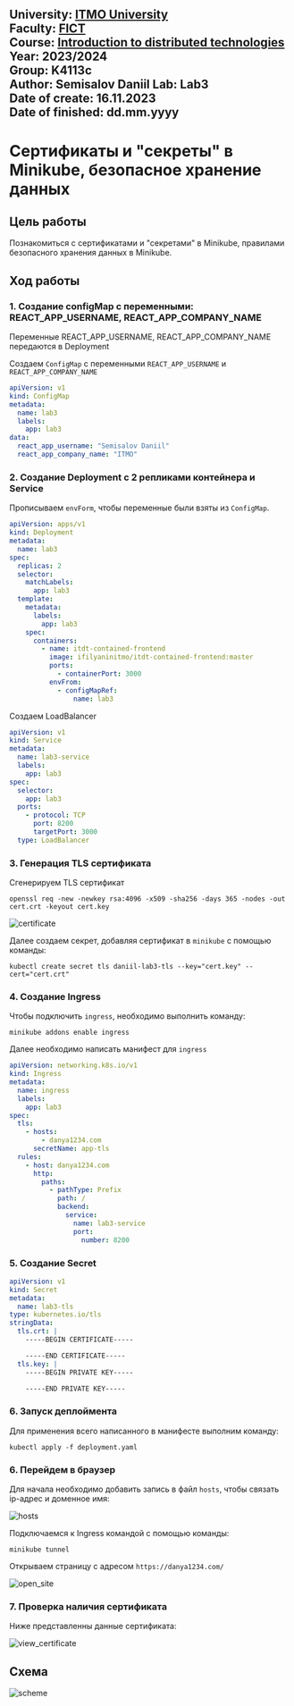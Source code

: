 
University: [ITMO University](https://itmo.ru/ru/)  
Faculty: [FICT](https://fict.itmo.ru)  
Course: [Introduction to distributed technologies](https://github.com/itmo-ict-faculty/introduction-to-distributed-technologies)  
Year: 2023/2024  
Group: K4113c  
Author: Semisalov Daniil 
Lab: Lab3  
Date of create: 16.11.2023  
Date of finished: dd.mm.yyyy
---
# Сертификаты и "секреты" в Minikube, безопасное хранение данных
## Цель работы
Познакомиться с сертификатами и "секретами" в Minikube, правилами безопасного хранения данных в Minikube.
## Ход работы
### 1. Cоздание configMap с переменными: REACT_APP_USERNAME, REACT_APP_COMPANY_NAME
Переменные REACT_APP_USERNAME, REACT_APP_COMPANY_NAME передаются в Deployment

Создаем `ConfigMap` с переменными `REACT_APP_USERNAME` и `REACT_APP_COMPANY_NAME`

```yml
apiVersion: v1
kind: ConfigMap
metadata:
  name: lab3
  labels:
    app: lab3
data:
  react_app_username: "Semisalov Daniil"
  react_app_company_name: "ITMO"
```

### 2. Создание Deployment с 2 репликами контейнера и Service
Прописываем `envForm`, чтобы переменные были взяты из `ConfigMap`.

```yml
apiVersion: apps/v1
kind: Deployment
metadata:
  name: lab3
spec:
  replicas: 2
  selector:
    matchLabels:
      app: lab3
  template:
    metadata:
      labels:
        app: lab3
    spec:
      containers:
        - name: itdt-contained-frontend
          image: ifilyaninitmo/itdt-contained-frontend:master
          ports:
            - containerPort: 3000
          envFrom:
            - configMapRef:
                name: lab3
```

Создаем LoadBalancer

```yml
apiVersion: v1
kind: Service
metadata:
  name: lab3-service
  labels:
    app: lab3
spec:
  selector:
    app: lab3
  ports:
    - protocol: TCP
      port: 8200
      targetPort: 3000
  type: LoadBalancer
```

### 3. Генерация TLS сертификата
Сгенерируем TLS сертификат
```
openssl req -new -newkey rsa:4096 -x509 -sha256 -days 365 -nodes -out cert.crt -keyout cert.key
```

![certificate](pic/pic3.png)

Далее создаем секрет, добавляя сертификат в `minikube` с помощью команды:
```
kubectl create secret tls daniil-lab3-tls --key="cert.key" --cert="cert.crt"
```

### 4. Создание Ingress
Чтобы подключить `ingress`, необходимо выполнить команду:
```
minikube addons enable ingress
```

Далее необходимо написать манифест для `ingress`

```yml
apiVersion: networking.k8s.io/v1
kind: Ingress
metadata:
  name: ingress
  labels:
    app: lab3
spec:
  tls:
    - hosts:
        - danya1234.com
      secretName: app-tls
  rules:
    - host: danya1234.com
      http:
        paths:
          - pathType: Prefix
            path: /
            backend:
              service:
                name: lab3-service
                port:
                  number: 8200
```

### 5. Создание Secret
```yml
apiVersion: v1
kind: Secret
metadata:
  name: lab3-tls
type: kubernetes.io/tls
stringData:
  tls.crt: |
    -----BEGIN CERTIFICATE-----

    -----END CERTIFICATE-----
  tls.key: |
    -----BEGIN PRIVATE KEY-----

    -----END PRIVATE KEY-----
```

### 6. Запуск деплоймента
Для применения всего написанного в манифесте выполним команду:
```
kubectl apply -f deployment.yaml
```

### 6. Перейдем в браузер
Для начала необходимо добавить запись в файл `hosts`, чтобы связать ip-адрес и доменное имя:

![hosts](pic/pic4.png)

Подключаемся к Ingress командой с помощью команды:
```
minikube tunnel
```

Открываем страницу с адресом  `https://danya1234.com/`

![open_site](pic/pic1.png)

### 7. Проверка наличия сертификата
Ниже представленны данные сертификата:

![view_certificate](pic/pic2.png)

## Схема

![scheme](pic/pic5.png)